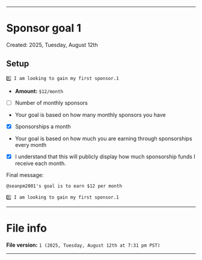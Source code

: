 
***

# Sponsor goal 1

Created: 2025, Tuesday, August 12th

## Setup

```
1️⃣️ I am looking to gain my first sponsor.1️
```

- **Amount:** `$12/month`
- [ ] Number of monthly sponsors
- Your goal is based on how many monthly sponsors you have
- [x] Sponsorships a month
- Your goal is based on how much you are earning through sponsorships every month

- [x] I understand that this will publicly display how much sponsorship funds I receive each month.

Final message:

```
@seanpm2001's goal is to earn $12 per month 

1️⃣️ I am looking to gain my first sponsor.1️
```

***

# File info

**File version:** `1 (2025, Tuesday, August 12th at 7:31 pm PST)`

***
